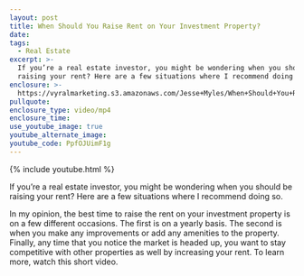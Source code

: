 ```yaml
---
layout: post
title: When Should You Raise Rent on Your Investment Property?
date:
tags:
  - Real Estate
excerpt: >-
  If you’re a real estate investor, you might be wondering when you should be
  raising your rent? Here are a few situations where I recommend doing so.
enclosure: >-
  https://vyralmarketing.s3.amazonaws.com/Jesse+Myles/When+Should+You+Raise+Rent+on+Your+Investment+Property_.mp4
pullquote:
enclosure_type: video/mp4
enclosure_time:
use_youtube_image: true
youtube_alternate_image:
youtube_code: PpfOJUimF1g
---
```


{% include youtube.html %}

If you’re a real estate investor, you might be wondering when you should be raising your rent? Here are a few situations where I recommend doing so.

In my opinion, the best time to raise the rent on your investment property is on a few different occasions. The first is on a yearly basis. The second is when you make any improvements or add any amenities to the property. Finally, any time that you notice the market is headed up, you want to stay competitive with other properties as well by increasing your rent. To learn more, watch this short video.